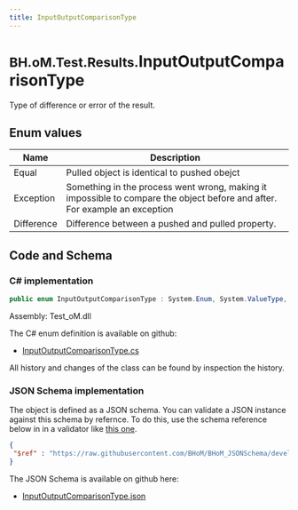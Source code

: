 ```yaml
---
title: InputOutputComparisonType
---
```


# <small>BH.oM.Test.Results.</small>**InputOutputComparisonType**

Type of difference or error of the result.

## Enum values

| Name            | Description                                                    |
|-----------------|----------------------------------------------------------------|
| Equal |  Pulled object is identical to pushed obejct  |
| Exception |  Something in the process went wrong, making it impossible to compare the object before and after. For example an exception  |
| Difference |  Difference between a pushed and pulled property.  |


## Code and Schema

### C# implementation

``` C# title="C#"
public enum InputOutputComparisonType : System.Enum, System.ValueType, System.IComparable, System.ISpanFormattable, System.IFormattable, System.IConvertible
```

Assembly: Test_oM.dll

The C# enum definition is available on github:

- [InputOutputComparisonType.cs](https://github.com/BHoM/BHoM/blob/develop/Test_oM/Results\Enums\InputOutputComparisonType.cs)

All history and changes of the class can be found by inspection the history.
### JSON Schema implementation

The object is defined as a JSON schema. You can validate a JSON instance against this schema by refernce. To do this, use the schema reference below in in a validator like [this one](https://www.jsonschemavalidator.net/).

``` json title="JSON Schema"
{
 "$ref" : "https://raw.githubusercontent.com/BHoM/BHoM_JSONSchema/develop/Test_oM/Results/InputOutputComparisonType.json"
}
```

The JSON Schema is available on github here:

- [InputOutputComparisonType.json](https://github.com/BHoM/BHoM_JSONSchema/blob/develop/Test_oM/Results/InputOutputComparisonType.json)
